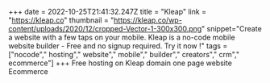 +++
date = 2022-10-25T21:41:32.247Z
title = "Kleap"
link = "https://kleap.co"
thumbnail = "https://kleap.co/wp-content/uploads/2020/12/cropped-Vector-1-300x300.png"
snippet="Create a website with a few taps on your mobile. Kleap is a no-code mobile website builder - Free and no signup required. Try it now !"
tags = ["nocode"," hosting"," website"," mobile"," builder"," creators"," crm"," ecommerce"]
+++
Free hosting on Kleap domain
one page website
Ecommerce
